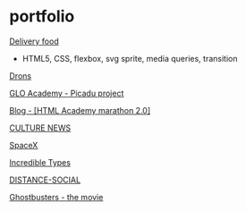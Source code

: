 # portfolio

[Delivery food](https://zion86.github.io/GLO-ACADEMY-workshops/delivery-food/index.html)
  - HTML5, CSS, flexbox, svg sprite, media queries, transition

[Drons](https://zion86.github.io/portfolio/drons/index.html)

[GLO Academy - Picadu project](https://zion86.github.io/GLO-ACADEMY-workshops/picadu/index.html)

[Blog - [HTML Academy marathon 2.0]](https://zion86.github.io/portfolio/Blog/index.html)

[CULTURE NEWS](https://zion86.github.io/portfolio/Culture-news/dist/index.html)

[SpaceX](https://zion86.github.io/portfolio/Spacex/index.html)

[Incredible Types](https://zion86.github.io/Social-Hackers-Academy-Coding-School/Module-1-HTML-CSS/week_3_my_remake/index.html#)

[DISTANCE-SOCIAL](https://zion86.github.io/portfolio/Distance-social/index.html)

[Ghostbusters - the movie](https://zion86.github.io/portfolio/Ghoustbusters%20-%20The%20Movie/index.html)
